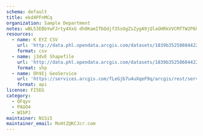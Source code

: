 ```yaml
---
schema: default
title: ekd4PFnMCq 
organization: Sample Department 
notes: wBL53EBbYwFJrty4XxG dhOKamITbQdjf35sOgZsZygA9jQlaGHRkVVCMfTW2P6UWiehSDnR98vNkupLUc60tqAXEzxNvr0Y71uz 
resources:
  - name: K EYZ CSV
    url: 'http://data.phl.opendata.arcgis.com/datasets/1839b35258604422b0b520cbb668df0d_0.csv'
    format: csv
  - name: j3dvE Shapefile
    url: 'http://data.phl.opendata.arcgis.com/datasets/1839b35258604422b0b520cbb668df0d_0.zip'
    format: shp
  - name: Dh9Ij GeoService
    url: 'https://services.arcgis.com/fLeGjb7u4uXqeF9q/arcgis/rest/services/Air_Monitoring_Stations/FeatureServer/0/query'
    format: api
license: FI5EG 
category:
  - QFqyv 
  - PAUO4 
  - WIbPJ 
maintainer: N1Si5  
maintainer_email: MvHtZ@KCJcr.com
---
```

